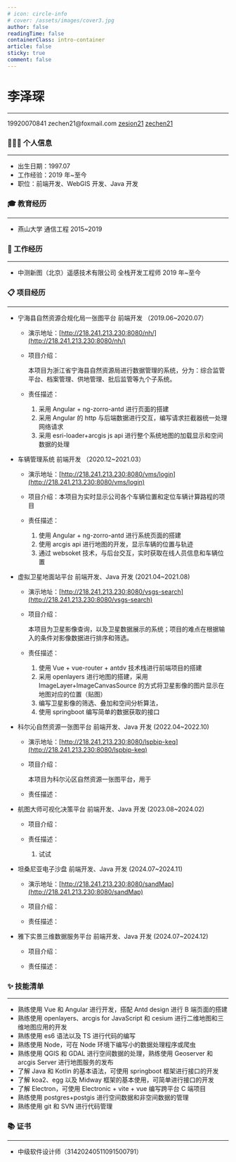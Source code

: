 ```yaml
---
# icon: circle-info
# cover: /assets/images/cover3.jpg
author: false
readingTime: false
containerClass: intro-container
article: false
sticky: true
comment: false
---
```


<div ></div>

# 李泽琛

---

<div class="contact" >
         <span> 
           <span class="iconfont-intro icon-phone" style="color:#1296db"></span>
             19920070841
         </span>
         <span>
          <span class="iconfont-intro icon-email" style="color:#ea9518" ></span>
             zechen21@foxmail.com
         </span>
         <span>
          <span class="iconfont-intro icon-github"></span>
           <a href="https://github.com/zesion21">zesion21</a>
         </span>
         <span>
             <span class="iconfont-intro icon-gitee" style="color:red" ></span>
             <a href="https://gitee.com/zechen21" target="_blank" >zechen21</a>
         </span>
 </div>

### 👨🏻‍💻 个人信息

---

- 出生日期：1997.07
- 工作经验：2019 年~至今
- 职位：前端开发、WebGIS 开发、Java 开发

### 🎓 教育经历

---

- 燕山大学 通信工程 2015~2019

### 💼 工作经历

---

- 中测新图（北京）遥感技术有限公司 全栈开发工程师 2019 年~至今

### 📋 项目经历

---

- 宁海县自然资源合规化局一张图平台 前端开发 （2019.06~2020.07）

  - 演示地址：[http://218.241.213.230:8080/nh/](http://218.241.213.230:8080/nh/)

  - 项目介绍：

    本项目为浙江省宁海县自然资源局进行数据管理的系统，分为：综合监管平台、档案管理、供地管理、批后监管等九个子系统。

  - 责任描述：

    1. 采用 Angular + ng-zorro-antd 进行页面的搭建
    2. 采用 Angular 的 http 与后端数据进行交互，编写请求拦截器统一处理网络请求
    3. 采用 esri-loader+arcgis js api 进行整个系统地图的加载显示和空间数据的处理

- 车辆管理系统 前端开发 （2020.12~2021.03）

  - 演示地址：[http://218.241.213.230:8080/vms/login](http://218.241.213.230:8080/vms/login)

  - 项目介绍：本项目为实时显示公司各个车辆位置和定位车辆计算路程的项目

  - 责任描述：
    1. 使用 Angular + ng-zorro-antd 进行系统页面的搭建
    2. 使用 arcgis api 进行地图的开发，显示车辆的位置与轨迹
    3. 通过 websoket 技术，与后台交互，实时获取在线人员信息和车辆位置

- 虚拟卫星地面站平台 前端开发、Java 开发 (2021.04~2021.08)

  - 演示地址：[http://218.241.213.230:8080/vsgs-search](http://218.241.213.230:8080/vsgs-search)

  - 项目介绍：

    本项目为卫星影像查询，以及卫星数据展示的系统；项目的难点在根据输入的条件对影像数据进行排序和筛选。

  - 责任描述：

    1. 使用 Vue + vue-router + antdv 技术栈进行前端项目的搭建
    2. 采用 openlayers 进行地图的搭建，采用 ImageLayer+ImageCanvasSource 的方式将卫星影像的图片显示在地图对应的位置（贴图）
    3. 编写卫星影像的筛选、叠加和空间分析算法，
    4. 使用 springboot 编写简单的数据获取的接口

- 科尔沁自然资源一张图平台 前端开发、Java 开发 (2022.04~2022.10)

  - 演示地址：[http://218.241.213.230:8080/lspbip-keq](http://218.241.213.230:8080/lspbip-keq)
  - 项目介绍：

    本项目为科尔沁区自然资源一张图平台，用于

  - 责任描述：

- 航图大师可视化决策平台 前端开发、Java 开发 (2023.08~2024.02)

  - 项目介绍：

  - 责任描述：

    1. 试试

- 坦桑尼亚电子沙盘 前端开发、Java 开发 (2024.07~2024.11)

  - 演示地址：[http://218.241.213.230:8080/sandMap](http://218.241.213.230:8080/sandMap)

  - 项目介绍：

  - 责任描述：

- 雅下实景三维数据服务平台 前端开发、Java 开发 (2024.07~2024.12)

  - 项目介绍：

  - 责任描述：

### ✨ 技能清单

---

- 熟练使用 Vue 和 Angular 进行开发，搭配 Antd design 进行 B 端页面的搭建
- 熟练使用 openlayers、arcgis for JavaScript 和 cesium 进行二维地图和三维地图应用的开发
- 熟练使用 es6 语法以及 TS 进行代码的编写
- 熟练使用 Node，可在 Node 环境下编写小的数据处理程序或爬虫
- 熟练使用 QGIS 和 GDAL 进行空间数据的处理，熟练使用 Geoserver 和 arcgis Server 进行地图服务的发布
- 了解 Java 和 Kotlin 的基本语法，可使用 springboot 框架进行接口的开发
- 了解 koa2、egg 以及 Midway 框架的基本使用，可简单进行接口的开发
- 了解 Electron，可使用 Electronic + vite + vue 编写跨平台 C 端项目
- 熟练使用 postgres+postgis 进行空间数据和非空间数据的管理
- 熟练使用 git 和 SVN 进行代码管理

### 📚 证书

---

- 中级软件设计师（31420240511091500791）
